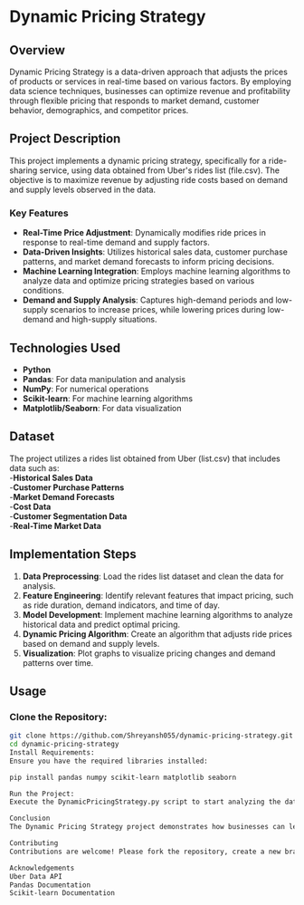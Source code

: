# Dynamic Pricing Strategy

## Overview

Dynamic Pricing Strategy is a data-driven approach that adjusts the prices of products or services in real-time based on various factors. By employing data science techniques, businesses can optimize revenue and profitability through flexible pricing that responds to market demand, customer behavior, demographics, and competitor prices.

## Project Description

This project implements a dynamic pricing strategy, specifically for a ride-sharing service, using data obtained from Uber's rides list (file.csv). The objective is to maximize revenue by adjusting ride costs based on demand and supply levels observed in the data. 

### Key Features

- **Real-Time Price Adjustment**: Dynamically modifies ride prices in response to real-time demand and supply factors.
- **Data-Driven Insights**: Utilizes historical sales data, customer purchase patterns, and market demand forecasts to inform pricing decisions.
- **Machine Learning Integration**: Employs machine learning algorithms to analyze data and optimize pricing strategies based on various conditions.
- **Demand and Supply Analysis**: Captures high-demand periods and low-supply scenarios to increase prices, while lowering prices during low-demand and high-supply situations.

## Technologies Used

- **Python**
- **Pandas**: For data manipulation and analysis
- **NumPy**: For numerical operations
- **Scikit-learn**: For machine learning algorithms
- **Matplotlib/Seaborn**: For data visualization

## Dataset

The project utilizes a rides list obtained from Uber (list.csv) that includes data such as:
<br>
-**Historical Sales Data**
<br>
-**Customer Purchase Patterns**
<br>
-**Market Demand Forecasts**
<br>
-**Cost Data**
<br>
-**Customer Segmentation Data**
<br>
-**Real-Time Market Data**

## Implementation Steps

1. **Data Preprocessing**: Load the rides list dataset and clean the data for analysis.
2. **Feature Engineering**: Identify relevant features that impact pricing, such as ride duration, demand indicators, and time of day.
3. **Model Development**: Implement machine learning algorithms to analyze historical data and predict optimal pricing.
4. **Dynamic Pricing Algorithm**: Create an algorithm that adjusts ride prices based on demand and supply levels.
5. **Visualization**: Plot graphs to visualize pricing changes and demand patterns over time.

## Usage

### Clone the Repository:
```bash
git clone https://github.com/Shreyansh055/dynamic-pricing-strategy.git
cd dynamic-pricing-strategy
Install Requirements:
Ensure you have the required libraries installed:

pip install pandas numpy scikit-learn matplotlib seaborn

Run the Project:
Execute the DynamicPricingStrategy.py script to start analyzing the data and adjusting prices dynamically.

Conclusion
The Dynamic Pricing Strategy project demonstrates how businesses can leverage data science to optimize pricing in real-time, ultimately enhancing revenue and customer satisfaction. By implementing this strategy, businesses can effectively respond to market fluctuations and improve their competitive edge.

Contributing
Contributions are welcome! Please fork the repository, create a new branch, and submit a pull request with your changes.

Acknowledgements
Uber Data API
Pandas Documentation
Scikit-learn Documentation
